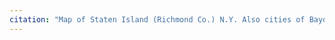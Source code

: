 ```yaml
---
citation: "Map of Staten Island (Richmond Co.) N.Y. Also cities of Bayonne & Perth Amboy, and village of Woodbridge, N.J. Shewing topography, farms, shore soundings &c. Published by M. Dripps, 34 Vesey St., N.Y. Mayer & Merkel, Lith., 24 Church St., N.Y. 1872., David Rumsey Map Collection, davidrumsey.com."
---
```


